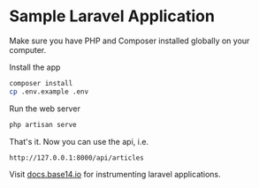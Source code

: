 # Sample Laravel Application

Make sure you have PHP and Composer installed globally on your computer.

Install the app

```bash
composer install
cp .env.example .env
```

Run the web server

```bash
php artisan serve
```

That's it. Now you can use the api, i.e.

```text
http://127.0.0.1:8000/api/articles
```

Visit [docs.base14.io](https://docs.base14.io/instrument/apps/auto-instrumentation/laravel)
for instrumenting laravel applications.
